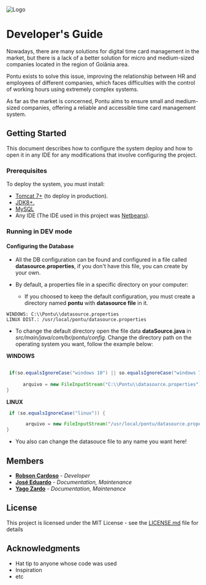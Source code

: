 ![Logo](https://github.com/mgoalves/RegistroPontoOnline/blob/master/src/main/resources/static/img/logo/logo_pontu_145x48.png)
# Developer's Guide
Nowadays, there are many solutions for digital time card management in the market, but there is a lack of a better solution for micro and medium-sized companies located in the region of Goiânia area.

Pontu exists to solve this issue, improving the relationship between HR and employees of different companies, which faces difficulties with the control of working hours using extremely complex systems.

As far as the market is concerned, Pontu aims to ensure small and medium-sized companies, offering a reliable and accessible time card management system.
## Getting Started
This document describes how to configure the system deploy and how to open it in any IDE for any modifications that involve configuring the project.
### Prerequisites
To deploy the system, you must install:
* [Tomcat 7+](http://tomcat.apache.org/) (to deploy in production).
* [JDK8+.](https://www.oracle.com/technetwork/java/javase/downloads/jdk8-downloads-2133151.html)
* [MySQL](https://www.mysql.com/)
* Any IDE (The IDE used in this project was [Netbeans](https://netbeans.org)).

### Running in DEV mode

#### Configuring the Database
* All the DB configuration can be found and configured in a file called **datasource.properties**, if you don't have this file, you can create by your own.

* By default, a properties file in a specific directory on your computer:
	* If you choosed to keep the default configuration, you must create a directory named **pontu** with **datasource file** in it.
```
WINDOWS: C:\\Pontu\\datasource.properties
LINUX DIST.: /usr/local/pontu/datasource.properties
```
  * To change the default directory open the file data **dataSource.java** in *src/main/java/com/br/pontu/config*. Change the directory path on the operating system you want, follow the example below:
 
**WINDOWS**
```java
      
 if(so.equalsIgnoreCase("windows 10") || so.equalsIgnoreCase("windows 7")) {
					
	  arquivo = new FileInputStream("C:\\Pontu\\datasource.properties");
}
```
**LINUX**
```java
 if (so.equalsIgnoreCase("linux")) {

	   arquivo = new FileInputStream("/usr/local/pontu/datasource.properties");
}
```
* You also can change the datasouce file to any name you want here!



<!-- ### Installing

A step by step series of examples that tell you how to get a development env running

Say what the step will be

```
Give the example
```

And repeat

```
until finished
```

End with an example of getting some data out of the system or using it for a little demo

## Running the tests

Explain how to run the automated tests for this system

### Break down into end to end tests

Explain what these tests test and why

```
Give an example
```

### And coding style tests

Explain what these tests test and why

```
Give an example
```


## Deployment

Add additional notes about how to deploy this on a live system

## Built With

* [Dropwizard](http://www.dropwizard.io/1.0.2/docs/) - The web framework used
* [Maven](https://maven.apache.org/) - Dependency Management
* [ROME](https://rometools.github.io/rome/) - Used to generate RSS Feeds

## Contributing

Please read [CONTRIBUTING.md](https://gist.github.com/PurpleBooth/b24679402957c63ec426) for details on our code of conduct, and the process for submitting pull requests to us.

## Versioning

We use [SemVer](http://semver.org/) for versioning. For the versions available, see the [tags on this repository](https://github.com/your/project/tags). 
-->
## Members

* [**Robson Cardoso**](https://github.com/cardozorobson) - *Developer*
* [**José Eduardo**](https://github.com/zehurzeda) - *Documentation, Maintenance*
* [**Yago Zardo**](https://github.com/yagozardo) - *Documentation, Maintenance* 

## License

This project is licensed under the MIT License - see the [LICENSE.md](LICENSE.md) file for details

## Acknowledgments

* Hat tip to anyone whose code was used
* Inspiration
* etc
